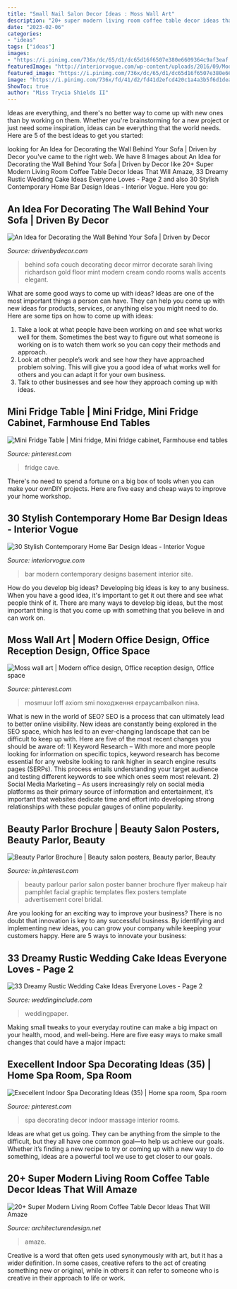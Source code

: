 ```yaml
---
title: "Small Nail Salon Decor Ideas : Moss Wall Art"
description: "20+ super modern living room coffee table decor ideas that will amaze"
date: "2023-02-06"
categories:
- "ideas"
tags: ["ideas"]
images:
- "https://i.pinimg.com/736x/dc/65/d1/dc65d16f6507e380e6609364c9af3eaf.jpg"
featuredImage: "http://interiorvogue.com/wp-content/uploads/2016/09/Modern-Home-Bar-Design.jpg"
featured_image: "https://i.pinimg.com/736x/dc/65/d1/dc65d16f6507e380e6609364c9af3eaf.jpg"
image: "https://i.pinimg.com/736x/fd/41/d2/fd41d2efcd420c1a4a3b5f6d1dea27bb.jpg"
ShowToc: true
author: "Miss Trycia Shields II"
---
```



Ideas are everything, and there's no better way to come up with new ones than by working on them. Whether you're brainstorming for a new project or just need some inspiration, ideas can be everything that the world needs. Here are 5 of the best ideas to get you started: 

	

		
looking for An Idea for Decorating the Wall Behind Your Sofa | Driven by Decor you've came to the right web. We have 8 Images about An Idea for Decorating the Wall Behind Your Sofa | Driven by Decor like 20+ Super Modern Living Room Coffee Table Decor Ideas That Will Amaze, 33 Dreamy Rustic Wedding Cake Ideas Everyone Loves - Page 2 and also 30 Stylish Contemporary Home Bar Design Ideas - Interior Vogue. Here you go:
		
    
## An Idea For Decorating The Wall Behind Your Sofa | Driven By Decor

<img loading=lazy src="http://www.drivenbydecor.com/wp-content/uploads/2014/05/Large-floor-mirror-behind-sofa-couch.jpg" onerror="this.onerror=null;this.src='https://tse3.mm.bing.net/th?id=OIP.MB0cloEJaU0x5vEs8zaCGAHaLK&amp;pid=15.1';" alt="An Idea for Decorating the Wall Behind Your Sofa | Driven by Decor">

_Source: drivenbydecor.com_

>behind sofa couch decorating decor mirror decorate sarah living richardson gold floor mint modern cream condo rooms walls accents elegant. 

	

What are some good ways to come up with ideas?
Ideas are one of the most important things a person can have. They can help you come up with new ideas for products, services, or anything else you might need to do. Here are some tips on how to come up with ideas: 
1. Take a look at what people have been working on and see what works well for them. Sometimes the best way to figure out what someone is working on is to watch them work so you can copy their methods and approach. 
2. Look at other people’s work and see how they have approached problem solving. This will give you a good idea of what works well for others and you can adapt it for your own business. 
3. Talk to other businesses and see how they approach coming up with ideas.

    
## Mini Fridge Table | Mini Fridge, Mini Fridge Cabinet, Farmhouse End Tables

<img loading=lazy src="https://i.pinimg.com/736x/dc/65/d1/dc65d16f6507e380e6609364c9af3eaf.jpg" onerror="this.onerror=null;this.src='https://tse4.mm.bing.net/th?id=OIP.g3FMSGzOHMgKTm0S8bjWiAHaKG&amp;pid=15.1';" alt="Mini Fridge Table | Mini fridge, Mini fridge cabinet, Farmhouse end tables">

_Source: pinterest.com_

>fridge cave. 

	

There's no need to spend a fortune on a big box of tools when you can make your ownDIY projects. Here are five easy and cheap ways to improve your home workshop.

    
## 30 Stylish Contemporary Home Bar Design Ideas - Interior Vogue

<img loading=lazy src="http://interiorvogue.com/wp-content/uploads/2016/09/Modern-Home-Bar-Design.jpg" onerror="this.onerror=null;this.src='https://tse3.mm.bing.net/th?id=OIP._b3h5LTZ1VYbUKMuxl_QxwHaJ4&amp;pid=15.1';" alt="30 Stylish Contemporary Home Bar Design Ideas - Interior Vogue">

_Source: interiorvogue.com_

>bar modern contemporary designs basement interior site. 

	

How do you develop big ideas?
Developing big ideas is key to any business. When you have a good idea, it's important to get it out there and see what people think of it. There are many ways to develop big ideas, but the most important thing is that you come up with something that you believe in and can work on.

    
## Moss Wall Art | Modern Office Design, Office Reception Design, Office Space

<img loading=lazy src="https://i.pinimg.com/736x/84/82/5a/84825a16b090227bb577e27666ea71cd.jpg" onerror="this.onerror=null;this.src='https://tse2.mm.bing.net/th?id=OIP.VrmH1xrHiHhQEa8jZWCmzAHaE4&amp;pid=15.1';" alt="Moss wall art | Modern office design, Office reception design, Office space">

_Source: pinterest.com_

>mosmuur loff axiom smi походження erpaycambalkon піна. 

	

What is new in the world of SEO?
SEO is a process that can ultimately lead to better online visibility. New ideas are constantly being explored in the SEO space, which has led to an ever-changing landscape that can be difficult to keep up with. Here are five of the most recent changes you should be aware of: 1) Keyword Research – With more and more people looking for information on specific topics, keyword research has become essential for any website looking to rank higher in search engine results pages (SERPs). This process entails understanding your target audience and testing different keywords to see which ones seem most relevant. 2) Social Media Marketing – As users increasingly rely on social media platforms as their primary source of information and entertainment, it’s important that websites dedicate time and effort into developing strong relationships with these popular gauges of online popularity.

    
## Beauty Parlor Brochure | Beauty Salon Posters, Beauty Parlor, Beauty

<img loading=lazy src="https://i.pinimg.com/736x/1b/e0/af/1be0afcb5b24ec383258189e998d8e04.jpg" onerror="this.onerror=null;this.src='https://tse1.mm.bing.net/th?id=OIP.y7kUzVelBUJ0RUaFDlRreAHaKe&amp;pid=15.1';" alt="Beauty Parlor Brochure | Beauty salon posters, Beauty parlor, Beauty">

_Source: in.pinterest.com_

>beauty parlour parlor salon poster banner brochure flyer makeup hair pamphlet facial graphic templates flex posters template advertisement corel bridal. 

	

Are you looking for an exciting way to improve your business? There is no doubt that innovation is key to any successful business. By identifying and implementing new ideas, you can grow your company while keeping your customers happy. Here are 5 ways to innovate your business: 

    
## 33 Dreamy Rustic Wedding Cake Ideas Everyone Loves - Page 2

<img loading=lazy src="https://www.weddinginclude.com/wp-content/uploads/2019/07/Dreamy-Rustic-Wedding-Cake-Ideas-Everyone-Loves-1722546333946101051.jpg" onerror="this.onerror=null;this.src='https://tse1.mm.bing.net/th?id=OIP._2cNhbetQOXUOZlMq7IG7wHaNK&amp;pid=15.1';" alt="33 Dreamy Rustic Wedding Cake Ideas Everyone Loves - Page 2">

_Source: weddinginclude.com_

>weddingpaper. 

	

Making small tweaks to your everyday routine can make a big impact on your health, mood, and well-being. Here are five easy ways to make small changes that could have a major impact: 

    
## Execellent Indoor Spa Decorating Ideas (35) | Home Spa Room, Spa Room

<img loading=lazy src="https://i.pinimg.com/736x/fd/41/d2/fd41d2efcd420c1a4a3b5f6d1dea27bb.jpg" onerror="this.onerror=null;this.src='https://tse4.mm.bing.net/th?id=OIP.x2BggobUx4skMXn3YsBL-QHaJ6&amp;pid=15.1';" alt="Execellent Indoor Spa Decorating Ideas (35) | Home spa room, Spa room">

_Source: pinterest.com_

>spa decorating decor indoor massage interior rooms. 

	

Ideas are what get us going. They can be anything from the simple to the difficult, but they all have one common goal—to help us achieve our goals. Whether it’s finding a new recipe to try or coming up with a new way to do something, ideas are a powerful tool we use to get closer to our goals.

    
## 20+ Super Modern Living Room Coffee Table Decor Ideas That Will Amaze

<img loading=lazy src="https://cdn.architecturendesign.net/wp-content/uploads/2015/11/AD-15-copper-coffee-table-decor-ideas.jpg" onerror="this.onerror=null;this.src='https://tse4.mm.bing.net/th?id=OIP.4KAjhspJ70FnpTNbHf7fUQHaLH&amp;pid=15.1';" alt="20+ Super Modern Living Room Coffee Table Decor Ideas That Will Amaze">

_Source: architecturendesign.net_

>amaze. 

	

Creative is a word that often gets used synonymously with art, but it has a wider definition. In some cases, creative refers to the act of creating something new or original, while in others it can refer to someone who is creative in their approach to life or work.

